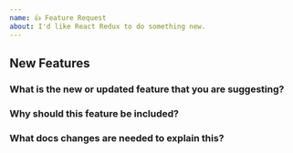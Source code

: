 ```yaml
---
name: 👍 Feature Request
about: I'd like React Redux to do something new.
---
```


<!--
Thank you for contributing to open source!

Do you need some help?
======================

The issue tracker is meant for feature requests and bug reports only. This isn't the best place for
support or usage questions. Questions here don't have as much visibility as they do elsewhere. Before
you ask a question, here are some resources to get help first:

- Read the docs: https://react-redux.js.org/
- Check out the troubleshooting guide: https://react-redux.js.org/troubleshooting
- Look for/ask questions on Stack Overflow: https://stackoverflow.com/questions/tagged/redux
- Ask in chat: https://www.reactiflux.com/

Have a feature request?
=======================
Remove the template from below and provide thoughtful commentary *and code samples* on what this
feature means for your product. What will it allow you to do that you can't do today? How will it
make current work-arounds straightforward? What potential bugs and edge cases does it help to
avoid? etc. Please keep it product-centric.

-->

## New Features

### What is the new or updated feature that you are suggesting?

### Why should this feature be included?

### What docs changes are needed to explain this?
